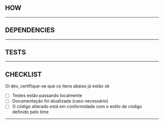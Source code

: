 ## **HOW**
<!-- Descreva como foram feitas as mudanças no código, de forma resumida, especifique as decisões técnicas que foram tomadas -->


---

## **DEPENDENCIES**
<!-- Se houve necessidade de alguma biblioteca exsterna, descreva o porque -->


---

## **TESTS**
<!-- Se precisou remover algum cenário de teste discorra sobre os motivos -->


---

## **CHECKLIST**

Oi dev, certifique-se que os itens abaixo já estão ok

- [ ] Testes estão passando localmente
- [ ] Documentação foi atualizada (caso necessário)
- [ ] O código alterado está em conformidade com o estilo de código definido pelo time
---
